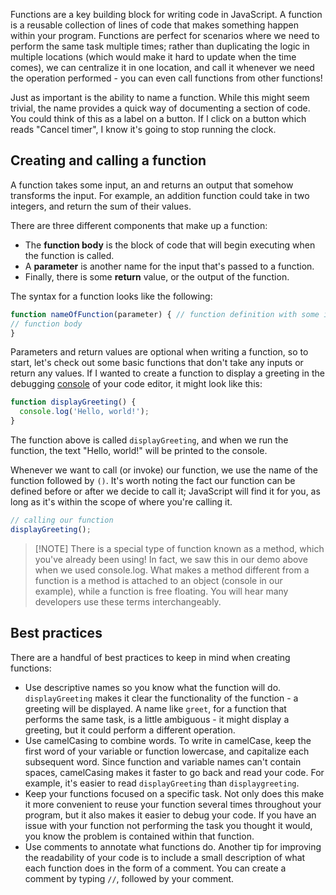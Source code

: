 Functions are a key building block for writing code in JavaScript. A function is a reusable collection of lines of code that makes something happen within your program. Functions are perfect for scenarios where we need to perform the same task multiple times; rather than duplicating the logic in multiple locations (which would make it hard to update when the time comes), we can centralize it in one location, and call it whenever we need the operation performed - you can even call functions from other functions!

Just as important is the ability to name a function. While this might seem trivial, the name provides a quick way of documenting a section of code. You could think of this as a label on a button. If I click on a button which reads "Cancel timer", I know it's going to stop running the clock.

## Creating and calling a function

A function takes some input, an and returns an output that somehow transforms the input. For example, an addition function could take in two integers, and return the sum of their values.

There are three different components that make up a function:

* The **function body** is the block of code that will begin executing when the function is called.
* A **parameter** is another name for the input that's passed to a function.
* Finally, there is some **return** value, or the output of the function.

The syntax for a function looks like the following:

 ```javascript
 function nameOfFunction(parameter) { // function definition with some input
 // function body
}
 ```

Parameters and return values are optional when writing a function, so to start, let's check out some basic functions that don't take any inputs or return any values. If I wanted to create a function to display a greeting in the debugging [console](https://developer.mozilla.org/docs/Web/API/console) of your code editor, it might look like this:

```javascript
function displayGreeting() {
  console.log('Hello, world!');
}
```

The function above is called `displayGreeting`, and when we run the function, the text "Hello, world!" will be printed to the console.

Whenever we want to call (or invoke) our function, we use the name of the function followed by `()`. It's worth noting the fact our function can be defined before or after we decide to call it; JavaScript will find it for you, as long as it's within the scope of where you're calling it.

```javascript
// calling our function
displayGreeting();
```

> [!NOTE] There is a special type of function known as a method, which you've already been using! In fact, we saw this in our demo above when we used console.log. What makes a method different from a function is a method is attached to an object (console in our example), while a function is free floating. You will hear many developers use these terms interchangeably.

## Best practices

There are a handful of best practices to keep in mind when creating functions:

* Use descriptive names so you know what the function will do. `displayGreeting` makes it clear the functionality of the function - a greeting will be displayed. A name like `greet`, for a function that performs the same task, is a little ambiguous - it might display a greeting, but it could perform a different operation.
* Use camelCasing to combine words. To write in camelCase, keep the first word of your variable or function lowercase, and capitalize each subsequent word. Since function and variable names can't contain spaces, camelCasing makes it faster to go back and read your code. For example, it's easier to read `displayGreeting` than `displaygreeting`.
* Keep your functions focused on a specific task. Not only does this make it more convenient to reuse your function several times throughout your program, but it also makes it easier to debug your code. If you have an issue with your function not performing the task you thought it would, you know the problem is contained within that function.
* Use comments to annotate what functions do. Another tip for improving the readability of your code is to include a small description of what each function does in the form of a comment. You can create a comment by typing `//`, followed by your comment.
